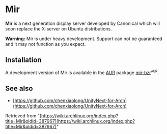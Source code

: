 # Mir

**Mir** is a next generation display server developed by Canonical which will soon replace the X-server on Ubuntu distributions.

**Warning:** Mir is under heavy development. Support can not be guaranteed and it may not function as you expect.

## Installation

A development version of Mir is available in the [AUR](/index.php/AUR "AUR") package [mir-bzr](https://aur.archlinux.org/packages/mir-bzr/)<sup><small>AUR</small></sup>.

## See also

*   [https://github.com/chenxiaolong/UnityNext-for-Arch](https://github.com/chenxiaolong/UnityNext-for-Arch)

Retrieved from "[https://wiki.archlinux.org/index.php?title=Mir&oldid=387967](https://wiki.archlinux.org/index.php?title=Mir&oldid=387967)"